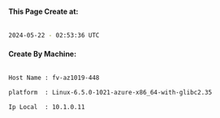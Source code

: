 
   
#### This Page Create at:

```bash

2024-05-22 - 02:53:36 UTC

```

#### Create By Machine:

```bash

Host Name : fv-az1019-448

platform  : Linux-6.5.0-1021-azure-x86_64-with-glibc2.35

Ip Local  : 10.1.0.11

```

